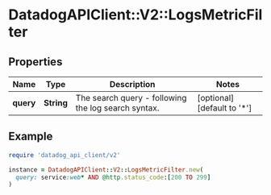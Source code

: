 # DatadogAPIClient::V2::LogsMetricFilter

## Properties

| Name      | Type       | Description                                         | Notes                              |
| --------- | ---------- | --------------------------------------------------- | ---------------------------------- |
| **query** | **String** | The search query - following the log search syntax. | [optional][default to &#39;*&#39;] |

## Example

```ruby
require 'datadog_api_client/v2'

instance = DatadogAPIClient::V2::LogsMetricFilter.new(
  query: service:web* AND @http.status_code:[200 TO 299]
)
```
